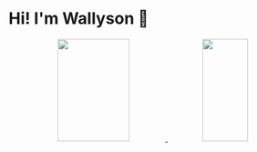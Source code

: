# Hi! I'm Wallyson 👻

<div align="center">
  <a href="https://github.com/Wallesu">
  <img height="180em" width="50%" src="https://github-readme-stats.vercel.app/api?username=Wallesu&show_icons=true&theme=dracula&include_all_commits=true&count_private=true"/>
  <img height="180em%" width="40%" src="https://github-readme-stats.vercel.app/api/top-langs/?username=Wallesu&layout=compact&langs_count=7&theme=dracula"/>
</div>
